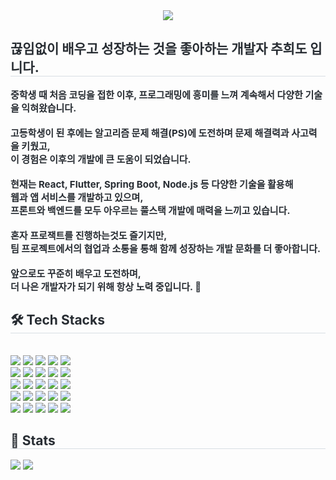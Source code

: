 

   <div align= "center">
    <img src="https://capsule-render.vercel.app/api?type=venom&height=200&color=gradient&text=Monkshark's-nl-Github&textBg=false&section=header&fontSize=50&fontAlign=50&fontAlignY=47"/>
    </div>
    <div style="text-align: left;"> 
    <h2 style="border-bottom: 1px solid #d8dee4; color: #282d33;"> 끊임없이 배우고 성장하는 것을 좋아하는 개발자 추희도 입니다. </h2>  
   <div style="font-weight: 700; font-size: 15px; text-align: left; color: #282d33;">
       중학생 때 처음 코딩을 접한 이후, 프로그래밍에 흥미를 느껴 계속해서 다양한 기술을 익혀왔습니다.<br><br>
       고등학생이 된 후에는 알고리즘 문제 해결(PS)에 도전하며 문제 해결력과 사고력을 키웠고,<br>
       이 경험은 이후의 개발에 큰 도움이 되었습니다.<br><br>
       현재는 React, Flutter, Spring Boot, Node.js 등 다양한 기술을 활용해<br>
       웹과 앱 서비스를 개발하고 있으며,<br>
       프론트와 백엔드를 모두 아우르는 풀스택 개발에 매력을 느끼고 있습니다.<br><br>
       혼자 프로잭트를 진행하는것도 즐기지만,<br>
       팀 프로젝트에서의 협업과 소통을 통해 함께 성장하는 개발 문화를 더 좋아합니다.<br><br>
       앞으로도 꾸준히 배우고 도전하며,<br>
       더 나은 개발자가 되기 위해 항상 노력 중입니다. 🚀
   </div>
    <div style="text-align: left;">
    <h2 style="border-bottom: 1px solid #d8dee4; color: #282d33;"> 🛠️ Tech Stacks </h2> <br> 
    <div style="margin: ; text-align: left;" "text-align: left;"> <img src="https://img.shields.io/badge/HTML5-E34F26?style=flat-square&logo=HTML5&logoColor=white">
          <img src="https://img.shields.io/badge/CSS3-1572B6?style=flat-square&logo=CSS3&logoColor=white">
          <img src="https://img.shields.io/badge/Javascript-F7DF1E?style=flat-square&logo=Javascript&logoColor=white">
          <img src="https://img.shields.io/badge/Java-007396?style=flat-square&logo=Java&logoColor=white">
          <img src="https://img.shields.io/badge/Python-3776AB?style=flat-square&logo=Python&logoColor=white">
          <br/><img src="https://img.shields.io/badge/Android-3DDC84?style=flat-square&logo=Android&logoColor=white">
          <img src="https://img.shields.io/badge/Flutter-02569B?style=flat-square&logo=Flutter&logoColor=white">
          <img src="https://img.shields.io/badge/React-61DAFB?style=flat-square&logo=React&logoColor=white">
          <img src="https://img.shields.io/badge/ReactNative-61DAFB?style=flat-square&logo=React&logoColor=white">
          <img src="https://img.shields.io/badge/Next.js-000000?style=flat-square&logo=Next.js&logoColor=white">
          <br/><img src="https://img.shields.io/badge/Spring-6DB33F?style=flat-square&logo=Spring&logoColor=white">
          <img src="https://img.shields.io/badge/Spring Boot-6DB33F?style=flat-square&logo=Spring Boot&logoColor=white">
          <img src="https://img.shields.io/badge/MySQL-4479A1?style=flat-square&logo=MySQL&logoColor=white">
          <img src="https://img.shields.io/badge/MongoDB-47A248?style=flat-square&logo=MongoDB&logoColor=white">
          <img src="https://img.shields.io/badge/Express-000000?style=flat-square&logo=Express&logoColor=white">
          <br/><img src="https://img.shields.io/badge/Node.js-339933?style=flat-square&logo=Node.js&logoColor=white">
          <img src="https://img.shields.io/badge/Tailwind CSS-06B6D4?style=flat-square&logo=Tailwind CSS&logoColor=white">
          <img src="https://img.shields.io/badge/Go-00ADD8?style=flat-square&logo=Go&logoColor=white">
          <img src="https://img.shields.io/badge/Tensorflow-FF6F00?style=flat-square&logo=Tensorflow&logoColor=white">
          <img src="https://img.shields.io/badge/jQuery-0769AD?style=flat-square&logo=jQuery&logoColor=white">
          <br/><img src="https://img.shields.io/badge/Discord-5865F2?style=flat-square&logo=Discord&logoColor=white">
          <img src="https://img.shields.io/badge/Git-F05032?style=flat-square&logo=Git&logoColor=white">
          <img src="https://img.shields.io/badge/Github-181717?style=flat-square&logo=Github&logoColor=white">
          <img src="https://img.shields.io/badge/Notion-000000?style=flat-square&logo=Notion&logoColor=white">
          <img src="https://img.shields.io/badge/Docker-2496ED?style=flat-square&logo=Docker&logoColor=white">
          <br/></div>
    </div>
    <div style="text-align: left;"> 
<h2 style="border-bottom: 1px solid #d8dee4; color: #282d33;"> 🏅 Stats </h2>

<div style="text-align: left;">
  <img src="http://mazassumnida.wtf/api/generate_badge?boj=Monkshark" />
  <img src="https://github-readme-stats.vercel.app/api/top-langs/?username=manner0814&layout=compact&bg_color=180,000000,&title_color=000000&text_color=000000" />
</div>

    
